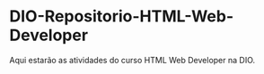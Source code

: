 # DIO-Repositorio-HTML-Web-Developer
Aqui estarão as atividades do curso HTML Web Developer na DIO.
